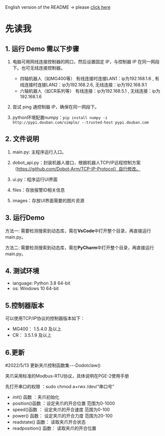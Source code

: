 English version of the README -> please [click here](./README-EN.md)

# 先读我

## 1. 运行 Demo 需以下步骤
1. 电脑可用网线连接控制器的网口，然后设置固定 IP，与控制器 IP 在同一网段下。也可无线连接控制器。

   - 四轴机器人（如MG400等）     有线连接时连接LAN1：ip为192.168.1.6 , 有线连接时连接LAN2：ip为192.168.2.6,  无线连接：ip为192.168.9.1
   - 六轴机器人（如CR系列等）    有线连接：ip为192.168.5.1 , 无线连接：ip为192.168.1.6
  
2. 尝试 ping 通控制器 IP，确保在同一网段下。

3. python环境配置numpy：`pip install numpy -i http://pypi.douban.com/simple/ --trusted-host pypi.douban.com`
## 2. 文件说明
1. main.py: 主程序运行入口。  
   
2. dobot_api.py：封装机器人接口，根据机器人TCP/IP远程控制方案（https://github.com/Dobot-Arm/TCP-IP-Protocol）自行修改。

3. ui.py：程序运行UI界面

4. files：存放报警ID相关信息

5. images：存放UI界面需要的图片资源
## 3. 运行Demo
方法一: 需要检测搜索到动态库，需在**VsCode**中打开整个目录，再直接运行 main.py。  

方法二: 需要检测搜索到动态库，需在**PyCharm**中打开整个目录，再直接运行 main.py。

## 4. 测试环境
- language: Python 3.8 64-bit
- os: Windows 10 64-bit

## 5.控制器版本
可以使用TCP/IP协议的控制器版本如下：  

- MG400： 1.5.4.0 及以上
- CR： 3.5.1.9 及以上
## 6.更新

#2022/5/13  更新夹爪控制函数集---Dodotclaw()

 夹爪采用标准的Modbus-RTU协议，具体说明在PGE-2使用手册
 
 先打开串口的权限 ：sudo chmod a+rwx /dev/“串口号”

 - _init_() 函数  ：夹爪初始化
 - position()函数 ：设定夹爪的开合位置 范围为0-1000
 - speed()函数 ： 设定夹爪的开合速度 范围为0-100
 - power() 函数： 设定夹爪的开合力度 范围为20-100
 - readstate() 函数： 读取夹爪开合状态 
 - readposition() 函数： 读取夹爪的开合位置


